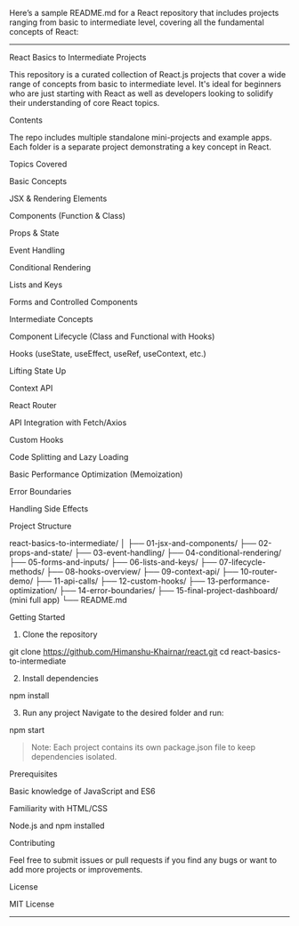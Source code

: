 Here’s a sample README.md for a React repository that includes projects ranging from basic to intermediate level, covering all the fundamental concepts of React:


---

React Basics to Intermediate Projects

This repository is a curated collection of React.js projects that cover a wide range of concepts from basic to intermediate level. It's ideal for beginners who are just starting with React as well as developers looking to solidify their understanding of core React topics.

Contents

The repo includes multiple standalone mini-projects and example apps. Each folder is a separate project demonstrating a key concept in React.

Topics Covered

Basic Concepts

JSX & Rendering Elements

Components (Function & Class)

Props & State

Event Handling

Conditional Rendering

Lists and Keys

Forms and Controlled Components


Intermediate Concepts

Component Lifecycle (Class and Functional with Hooks)

Hooks (useState, useEffect, useRef, useContext, etc.)

Lifting State Up

Context API

React Router

API Integration with Fetch/Axios

Custom Hooks

Code Splitting and Lazy Loading

Basic Performance Optimization (Memoization)

Error Boundaries

Handling Side Effects


Project Structure

react-basics-to-intermediate/
│
├── 01-jsx-and-components/
├── 02-props-and-state/
├── 03-event-handling/
├── 04-conditional-rendering/
├── 05-forms-and-inputs/
├── 06-lists-and-keys/
├── 07-lifecycle-methods/
├── 08-hooks-overview/
├── 09-context-api/
├── 10-router-demo/
├── 11-api-calls/
├── 12-custom-hooks/
├── 13-performance-optimization/
├── 14-error-boundaries/
├── 15-final-project-dashboard/ (mini full app)
└── README.md

Getting Started

1. Clone the repository

git clone https://github.com/Himanshu-Khairnar/react.git
cd react-basics-to-intermediate


2. Install dependencies

npm install


3. Run any project Navigate to the desired folder and run:

npm start



> Note: Each project contains its own package.json file to keep dependencies isolated.



Prerequisites

Basic knowledge of JavaScript and ES6

Familiarity with HTML/CSS

Node.js and npm installed


Contributing

Feel free to submit issues or pull requests if you find any bugs or want to add more projects or improvements.

License

MIT License


---

